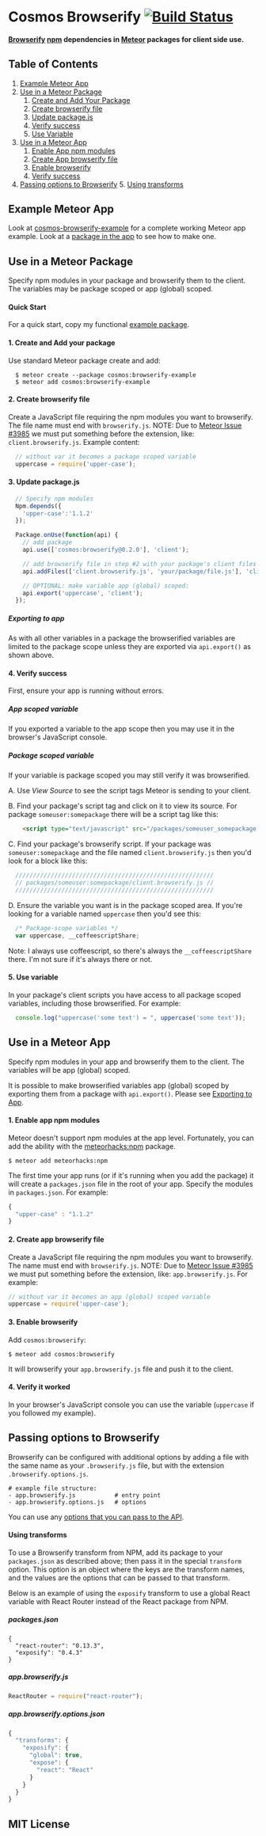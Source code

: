# Cosmos Browserify [![Build Status](https://travis-ci.org/elidoran/cosmos-browserify.svg?branch=master)](https://travis-ci.org/elidoran/cosmos-browserify)

#### [Browserify](http://browserify.org) [npm](http://npmjs.org) dependencies in [Meteor](http://meteor.com) packages for **client side** use.

## Table of Contents

1. [Example Meteor App](#example-meteor-app)
2. [Use in a Meteor Package](#use-in-a-meteor-package)
    1. [Create and Add Your Package](#1-create-and-add-your-package)
    2. [Create browserify file](#2-create-browserify-file)
    3. [Update package.js](#3-update-packagejs)
    4. [Verify success](#4-verify-success)
    5. [Use Variable](#5-use-variable)
3. [Use in a Meteor App](#use-in-a-meteor-app)
    1. [Enable App npm modules](#1-enable-app-npm-modules)
    2. [Create App browserify file](#2-create-app-browserify-file)
    3. [Enable browserify](#3-enable-browserify)
    4. [Verify success](#4-verify-it-worked)
4. [Passing options to Browserify](#passing-options-to-browserify)
    5. [Using transforms](#using-transforms)

## Example Meteor App

Look at [cosmos-browserify-example](http://github.com/elidoran/cosmos-browserify-example)
for a complete working Meteor app example. Look at a [package in the app](http://github.com/elidoran/cosmos-browserify-example/tree/master/packages/browserify-example)
to see how to make one.


## Use in a Meteor Package

Specify npm modules in your package and browserify them to the client. The variables may be package scoped or app (global) scoped.


#### Quick Start

For a quick start, copy my functional [example package](https://github.com/elidoran/cosmos-browserify-example/blob/master/packages/browserify-example).

#### 1. Create and Add your package

Use standard Meteor package create and add:

```
  $ meteor create --package cosmos:browserify-example
  $ meteor add cosmos:browserify-example
```

#### 2. Create browserify file

Create a JavaScript file requiring the npm modules you want to browserify. The file name must end with `browserify.js`.
NOTE: Due to [Meteor Issue #3985](https://github.com/meteor/meteor/issues/3985) we must put something before the extension, like: `client.browserify.js`.
Example content:

```javascript
  // without var it becomes a package scoped variable
  uppercase = require('upper-case');
```

#### 3. Update package.js

```javascript
  // Specify npm modules
  Npm.depends({
    'upper-case':'1.1.2'
  });

  Package.onUse(function(api) {
    // add package
    api.use(['cosmos:browserify@0.2.0'], 'client');

	// add browserify file in step #2 with your package's client files
    api.addFiles(['client.browserify.js', 'your/package/file.js'], 'client');

    // OPTIONAL: make variable app (global) scoped:
    api.export('uppercase', 'client');
  });
```

##### Exporting to app

As with all other variables in a package the browserified variables are limited to the package scope unless they are exported via `api.export()` as shown above.


#### 4. Verify success

First, ensure your app is running without errors.

##### App scoped variable

If you exported a variable to the app scope then you may use it in the browser's JavaScript console.

##### Package scoped variable

If your variable is package scoped you may still verify it was browserified.

A. Use *View Source* to see the script tags Meteor is sending to your client.

B. Find your package's script tag and click on it to view its source. For package `someuser:somepackage` there will be a script tag like this:

```html
    <script type="text/javascript" src="/packages/someuser_somepackage.js?a5c324925e5f6e800a4"></script>
```

C. Find your package's browserify script. If your package was `someuser:somepackage` and the file named `client.browserify.js` then you'd look for a block like this:

```javascript
  ////////////////////////////////////////////////////////
  // packages/someuser:somepackage/client.browserify.js //
  ////////////////////////////////////////////////////////
```
D. Ensure the variable you want is in the package scoped area. If you're looking for a variable named `uppercase` then you'd see this:

```javascript
  /* Package-scope variables */
  var uppercase, __coffeescriptShare;
```

Note: I always use coffeescript, so there's always the `__coffeescriptShare` there. I'm not sure if it's always there or not.


#### 5. Use variable

In your package's client scripts you have access to all package scoped variables, including those browserified. For example:

```javascript
  console.log("uppercase('some text') = ", uppercase('some text'));
```


## Use in a Meteor App

Specify npm modules in your app and browserify them to the client. The variables will be app (global) scoped.

It is possible to make browserified variables app (global) scoped by exporting them from a package with `api.export()`. Please see [Exporting to App](#exporting-to-app).


#### 1. Enable app npm modules

Meteor doesn't support npm modules at the app level. Fortunately, you can add the ability with the [meteorhacks:npm](http://github.com/meteorhacks/npm) package.

    $ meteor add meteorhacks:npm

The first time your app runs (or if it's running when you add the package) it will create a `packages.json` file in the root of your app. Specify the modules in `packages.json`. For example:

```javascript
{
  "upper-case" : "1.1.2"
}
```

#### 2. Create app browserify file

Create a JavaScript file requiring the npm modules you want to browserify. The name must end with `browserify.js`.
NOTE: Due to [Meteor Issue #3985](https://github.com/meteor/meteor/issues/3985) we must put something before the extension, like: `app.browserify.js`.
For example:

```javascript
// without var it becomes an app (global) scoped variable
uppercase = require('upper-case');
```


#### 3. Enable browserify

Add `cosmos:browserify`:

    $ meteor add cosmos:browserify

It will browserify your `app.browserify.js` file and push it to the client.

#### 4. Verify it worked

In your browser's JavaScript console you can use the variable (`uppercase` if you followed my example).

## Passing options to Browserify

Browserify can be configured with additional options by adding a file with the same name as your `.browserify.js` file, but with the extension `.browserify.options.js`.

```
# example file structure:
- app.browserify.js           # entry point
- app.browserify.options.js   # options
```

You can use any [options that you can pass to the API](https://github.com/substack/node-browserify#browserifyfiles--opts).

#### Using transforms

To use a Browserify transform from NPM, add its package to your `packages.json` as described above; then pass it in the special `transform` option. This option is an object where the keys are the transform names, and the values are the options that can be passed to that transform.

Below is an example of using the `exposify` transform to use a global React variable with React Router instead of the React package from NPM.

##### packages.json

```
{
  "react-router": "0.13.3",
  "exposify": "0.4.3"
}
```
##### app.browserify.js

```js
ReactRouter = require("react-router");
```

##### app.browserify.options.json

```js
{
  "transforms": {
    "exposify": {
      "global": true,
      "expose": {
        "react": "React"
      }
    }
  }
}
```

## MIT License
